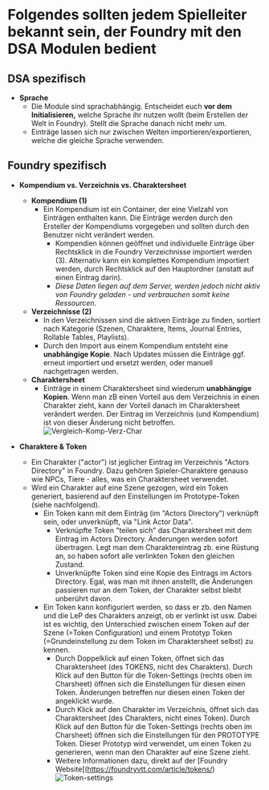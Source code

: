 # Folgendes sollten jedem Spielleiter bekannt sein, der Foundry mit den DSA Modulen bedient

## DSA spezifisch
 - **Sprache**  
   - Die Module sind sprachabhängig. Entscheidet euch **vor dem Initialisieren,** welche Sprache ihr nutzen wollt (beim Erstellen der Welt in Foundry). Stellt die Sprache danach nicht mehr um.
   - Einträge lassen sich nur zwischen Welten importieren/exportieren, welche die gleiche Sprache verwenden.  


## Foundry spezifisch
 - **Kompendium vs. Verzeichnis vs. Charaktersheet**  
   - **Kompendium (1)** 
     - Ein Kompendium ist ein Container, der eine Vielzahl von Einträgen enthalten kann. Die Einträge werden durch den Ersteller der Kompendiums vorgegeben und sollten durch den Benutzer nicht verändert werden.
       - Kompendien können geöffnet und individuelle Einträge über Rechtsklick in die Foundry Verzeichnisse importiert werden (3). Alternativ kann ein komplettes Kompendium importiert werden, durch Rechtsklick auf den Hauptordner (anstatt auf einen Eintrag darin).
       - *Diese Daten liegen auf dem Server, werden jedoch nicht aktiv von Foundry geladen - und verbrauchen somit keine Ressourcen.*  
    - **Verzeichnisse (2)**
        - In den Verzeichnissen sind die aktiven Einträge zu finden, sortiert nach Kategorie (Szenen, Charaktere, Items, Journal Entries, Rollable Tables, Playlists).
        - Durch den Import aus einem Kompendium entsteht eine **unabhängige Kopie**. Nach Updates müssen die Einträge ggf. erneut importiert und ersetzt werden, oder manuell nachgetragen werden.
    - **Charaktersheet**
      - Einträge in einem Charaktersheet sind wiederum **unabhängige Kopien**. Wenn man zB einen Vorteil aus dem Verzeichnis in einen Charakter zieht, kann der Vorteil danach im Charaktersheet verändert werden. Der Eintrag im Verzeichnis (und Kompendium) ist von dieser Änderung nicht betroffen.
![Vergleich-Komp-Verz-Char](https://user-images.githubusercontent.com/62849695/116784133-e17dd780-aa92-11eb-9aef-f989914b7f38.png)

 - **Charaktere & Token**
   - Ein Charakter ("actor") ist jeglicher Eintrag im Verzeichnis "Actors Directory" in Foundry. Dazu gehören Spieler-Charaktere genauso wie NPCs, Tiere - alles, was ein Charaktersheet verwendet.
   - Wird ein Charakter auf eine Szene gezogen, wird ein Token generiert, basierend auf den Einstellungen im Prototype-Token (siehe nachfolgend).
     - Ein Token kann mit dem Einträg (im "Actors Directory") verknüpft sein, oder unverknüpft, via "Link Actor Data".
       - Verknüpfte Token "teilen sich" das Charaktersheet mit dem Eintrag im Actors Directory. Änderungen werden sofort übertragen. Legt man dem Charaktereintrag zb. eine Rüstung an, so haben sofort alle verlinkten Token den gleichen Zustand.
       - Unverknüpfte Token sind eine Kopie des Eintrags im Actors Directory. Egal, was man mit ihnen anstellt, die Änderungen passieren nur an dem Token, der Charakter selbst bleibt unberührt davon.  
     - Ein Token kann konfiguriert werden, so dass er zb. den Namen und die LeP des Charakters anzeigt, ob er verlinkt ist usw.
    Dabei ist es wichtig, den Unterschied zwischen einem Token auf der Szene (=Token Configuration) und einem Prototyp Token (=Grundeinstellung zu dem Token im Charaktersheet selbst) zu kennen.
       - Durch Doppelklick auf einen Token, öffnet sich das Charaktersheet (des TOKENS, nicht des Charakters). Durch Klick auf den Button für die Token-Settings (rechts oben im Charsheet) öffnen sich die Einstellungen für diesen einen Token. Änderungen betreffen nur diesen einen Token der angeklickt wurde.
       - Durch Klick auf den Charakter im Verzeichnis, öffnet sich das Charaktersheet (des Charakters, nicht eines Token). Durch Klick auf den Button für die Token-Settings (rechts oben im Charsheet) öffnen sich die Einstellungen für den PROTOTYPE Token. Dieser Prototyp wird verwendet, um einen Token zu generieren, wenn man den Charakter auf eine Szene zieht.
       - Weitere Informationen dazu, direkt auf der [Foundry Website[(https://foundryvtt.com/article/tokens/)
![Token-settings](https://user-images.githubusercontent.com/62849695/116784842-a67da300-aa96-11eb-8e65-4b9a4c6f035a.png)
